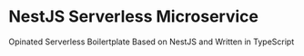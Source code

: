 # NestJS Serverless Microservice

Opinated Serverless Boilertplate Based on NestJS and Written in TypeScript

